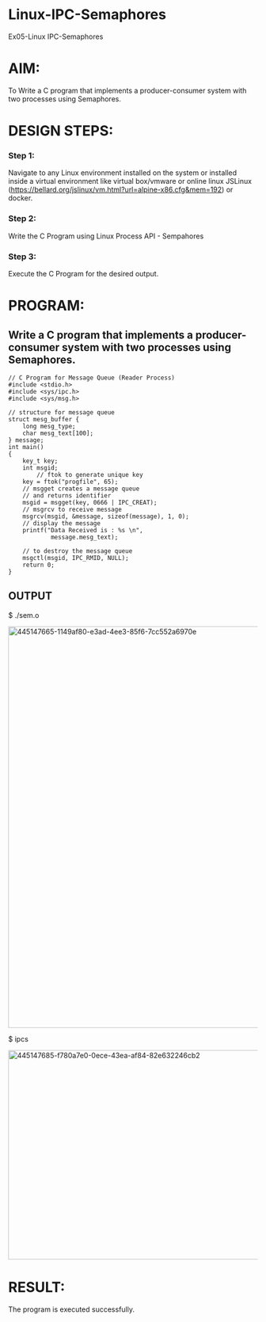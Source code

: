 # Linux-IPC-Semaphores
Ex05-Linux IPC-Semaphores

# AIM:
To Write a C program that implements a producer-consumer system with two processes using Semaphores.

# DESIGN STEPS:

### Step 1:

Navigate to any Linux environment installed on the system or installed inside a virtual environment like virtual box/vmware or online linux JSLinux (https://bellard.org/jslinux/vm.html?url=alpine-x86.cfg&mem=192) or docker.

### Step 2:

Write the C Program using Linux Process API - Sempahores

### Step 3:

Execute the C Program for the desired output. 

# PROGRAM:

## Write a C program that implements a producer-consumer system with two processes using Semaphores.
```
// C Program for Message Queue (Reader Process)
#include <stdio.h>
#include <sys/ipc.h>
#include <sys/msg.h>

// structure for message queue
struct mesg_buffer {
	long mesg_type;
	char mesg_text[100];
} message;
int main()
{
	key_t key;
	int msgid;
    	// ftok to generate unique key
	key = ftok("progfile", 65);
	// msgget creates a message queue
	// and returns identifier
	msgid = msgget(key, 0666 | IPC_CREAT);
	// msgrcv to receive message
	msgrcv(msgid, &message, sizeof(message), 1, 0);
	// display the message
	printf("Data Received is : %s \n",
    		message.mesg_text);

    // to destroy the message queue
	msgctl(msgid, IPC_RMID, NULL);
	return 0;
}
```

## OUTPUT
$ ./sem.o 

<img width="507" height="811" alt="445147665-1149af80-e3ad-4ee3-85f6-7cc552a6970e" src="https://github.com/user-attachments/assets/5778c5fe-ab6e-4676-833c-83c4181df021" />


$ ipcs


<img width="647" height="423" alt="445147685-f780a7e0-0ece-43ea-af84-82e632246cb2" src="https://github.com/user-attachments/assets/d9fe0845-94cc-4fb5-8570-2e75b00d2e5b" />



# RESULT:
The program is executed successfully.
